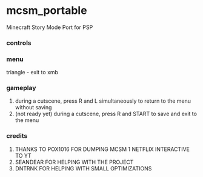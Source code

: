 # mcsm_portable
Minecraft Story Mode Port for PSP

### controls

### menu
triangle - exit to xmb

### gameplay
1. during a cutscene, press R and L simultaneously to return to the menu without saving
2. (not ready yet) during a cutscene, press R and START to save and exit to the menu 

### credits
1. THANKS TO POX1016 FOR DUMPING MCSM 1 NETFLIX INTERACTIVE TO YT
2. SEANDEAR FOR HELPING WITH THE PROJECT
3. DNTRNK FOR HELPING WITH SMALL OPTIMIZATIONS
